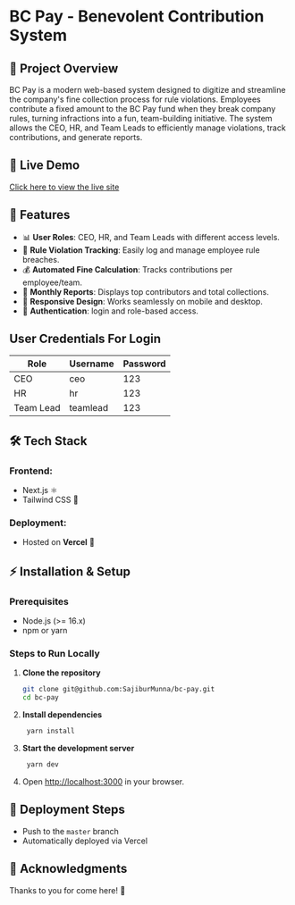 # BC Pay - Benevolent Contribution System

## 📌 Project Overview
BC Pay is a modern web-based system designed to digitize and streamline the company's fine collection process for rule violations. Employees contribute a fixed amount to the BC Pay fund when they break company rules, turning infractions into a fun, team-building initiative. The system allows the CEO, HR, and Team Leads to efficiently manage violations, track contributions, and generate reports.

## 🚀 Live Demo
[Click here to view the live site](https://bc-pay.vercel.app/)

## 📂 Features
- 📊 **User Roles**: CEO, HR, and Team Leads with different access levels.
- 📜 **Rule Violation Tracking**: Easily log and manage employee rule breaches.
- 💰 **Automated Fine Calculation**: Tracks contributions per employee/team.
- 📅 **Monthly Reports**: Displays top contributors and total collections.
- 📱 **Responsive Design**: Works seamlessly on mobile and desktop.
- 🔐 **Authentication**: login and role-based access.

## User Credentials For Login
| Role  | Username | Password |
|-------|---------|----------|
| CEO   | ceo     | 123      |
| HR    | hr      | 123      |
| Team Lead | teamlead | 123  |

## 🛠️ Tech Stack
### Frontend:
- Next.js ⚛️
- Tailwind CSS 🎨

### Deployment:
- Hosted on **Vercel** 🚀

## ⚡ Installation & Setup
### Prerequisites
- Node.js (>= 16.x)
- npm or yarn

### Steps to Run Locally
1. **Clone the repository**
   ```bash
   git clone git@github.com:SajiburMunna/bc-pay.git
   cd bc-pay
   ```
2. **Install dependencies**
   ```bash
    yarn install
   ```
3. **Start the development server**
   ```bash
    yarn dev
   ```
4. Open [http://localhost:3000](http://localhost:3000) in your browser.

 

## 📌 Deployment Steps
- Push to the `master` branch
- Automatically deployed via Vercel
 
## 🙌 Acknowledgments
Thanks to you for come here! 🎉
